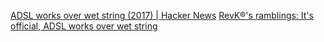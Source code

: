 
[ADSL works over wet string (2017) | Hacker News](https://news.ycombinator.com/item?id=40387318)
[RevK®'s ramblings: It's official, ADSL works over wet string](https://www.revk.uk/2017/12/its-official-adsl-works-over-wet-string.html)

